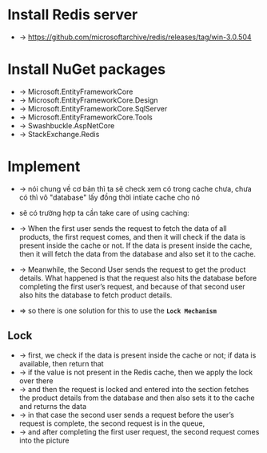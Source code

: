 ﻿
# Install Redis server
* -> https://github.com/microsoftarchive/redis/releases/tag/win-3.0.504

# Install NuGet packages
* -> Microsoft.EntityFrameworkCore
* -> Microsoft.EntityFrameworkCore.Design
* -> Microsoft.EntityFrameworkCore.SqlServer
* -> Microsoft.EntityFrameworkCore.Tools
* -> Swashbuckle.AspNetCore
* -> StackExchange.Redis

# Implement
* -> nói chung về cơ bản thì ta sẽ check xem có trong cache chưa, chưa có thì vô "database" lấy đồng thời intiate cache cho nó

* sẽ có trường hợp ta cần take care of using caching:
* -> When the first user sends the request to fetch the data of all products, the first request comes, and then it will check if the data is present inside the cache or not. If the data is present inside the cache, then it will fetch the data from the database and also set it to the cache.
* -> Meanwhile, the Second User sends the request to get the product details. What happened is that the request also hits the database before completing the first user’s request, and because of that second user also hits the database to fetch product details.

* => so there is one solution for this to use the **`Lock Mechanism`** 

## Lock
* -> first, we check if the data is present inside the cache or not; if data is available, then return that
* -> if the value is not present in the Redis cache, then we apply the lock over there
* -> and then the request is locked and entered into the section fetches the product details from the database and then also sets it to the cache and returns the data
* -> in that case the second user sends a request before the user’s request is complete, the second request is in the queue, 
* -> and after completing the first user request, the second request comes into the picture